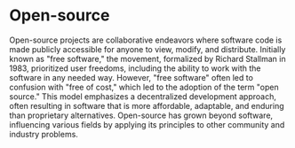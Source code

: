# Open-source

Open-source projects are collaborative endeavors where software code is made publicly accessible for anyone to view, modify, and distribute. Initially known as "free software," the movement, formalized by Richard Stallman in 1983, prioritized user freedoms, including the ability to work with the software in any needed way. However, "free software" often led to confusion with "free of cost," which led to the adoption of the term "open source." This model emphasizes a decentralized development approach, often resulting in software that is more affordable, adaptable, and enduring than proprietary alternatives. Open-source has grown beyond software, influencing various fields by applying its principles to other community and industry problems​.
